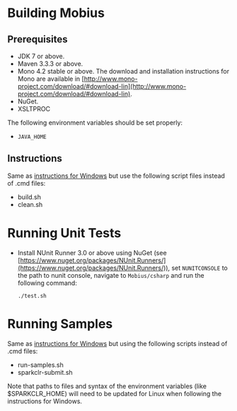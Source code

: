 # Building Mobius

## Prerequisites

* JDK 7 or above.
* Maven 3.3.3 or above.
* Mono 4.2 stable or above. The download and installation instructions for Mono are available in [http://www.mono-project.com/download/#download-lin](http://www.mono-project.com/download/#download-lin).
* NuGet.
* XSLTPROC

The following environment variables should be set properly:

* `JAVA_HOME`

## Instructions
Same as [instructions for Windows](windows-instructions.md#instructions) but use the following script files instead of .cmd files:
* build.sh
* clean.sh

# Running Unit Tests

* Install NUnit Runner 3.0 or above using NuGet (see [https://www.nuget.org/packages/NUnit.Runners/](https://www.nuget.org/packages/NUnit.Runners/)), set `NUNITCONSOLE` to the path to nunit console, navigate to `Mobius/csharp` and run the following command:     
    ```
    ./test.sh
    ```

# Running Samples
Same as [instructions for Windows](windows-instructions.md#running-samples) but using the following scripts instead of .cmd files:
* run-samples.sh
* sparkclr-submit.sh

Note that paths to files and syntax of the environment variables (like $SPARKCLR_HOME) will need to be updated for Linux when following the instructions for Windows.
